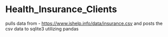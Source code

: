# Health_Insurance_Clients
pulls data from - https://www.ishelp.info/data/insurance.csv and posts the csv data to sqlite3 utilizing pandas
